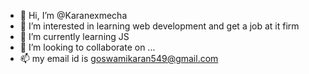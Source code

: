 - 👋 Hi, I’m @Karanexmecha
- 👀 I’m interested in learning web development and get a job at it firm
- 🌱 I’m currently learning JS
- 💞️ I’m looking to collaborate on ...
- 📫 my email id is goswamikaran549@gmail.com


<!---
Karanexmech/Karanexmech is a ✨ special ✨ repository because its `README.md` (this file) appears on your GitHub profile.
You can click the Preview link to take a look at your changes.
--->
